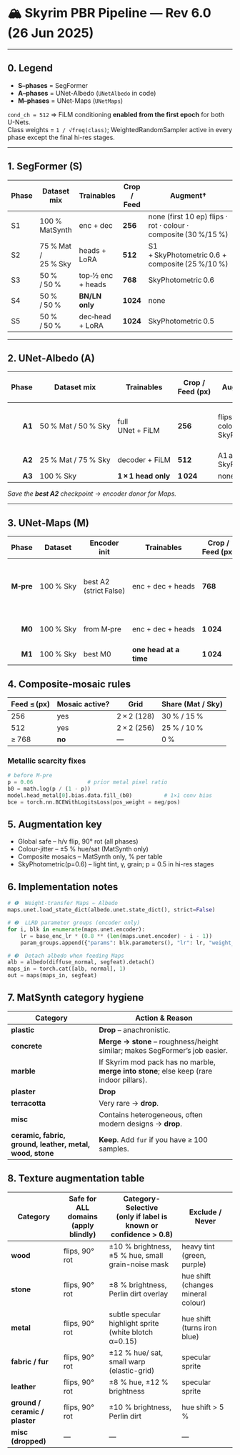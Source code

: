 # 🏔️ Skyrim PBR Pipeline — Rev 6.0 (26 Jun 2025)

---

## 0. Legend

-   **S–phases** = SegFormer
-   **A–phases** = UNet-Albedo (`UNetAlbedo` in code)
-   **M–phases** = UNet-Maps (`UNetMaps`)

`cond_ch = 512` ⇒ FiLM conditioning **enabled from the first epoch** for both U-Nets.  
Class weights = `1 / √freq(class)`; WeightedRandomSampler active in every phase except the final hi-res stages.

---

## 1. SegFormer (S)

| Phase | Dataset mix         | Trainables        | **Crop / Feed** | Augment†                                                        | Epochs | Opt & LR        | Scheduler         | Loss                       |
| ----- | ------------------- | ----------------- | --------------- | --------------------------------------------------------------- | ------ | --------------- | ----------------- | -------------------------- |
| S1    | 100 % MatSynth      | enc + dec         | **256**         | none (first 10 ep) flips · rot · colour · composite (30 %/15 %) | 55     | AdamW 1e‑4→1e‑5 | OneCycle          | CE (+√freq)                |
| S2    | 75 % Mat / 25 % Sky | heads + LoRA      | **512**         | S1 + SkyPhotometric 0.6 + composite (25 %/10 %)                 | 10     | AdamW 1e‑5      | cosine‑10, η=2e‑6 | CE + masked‑CE (Sky p>0.8) |
| S3    | 50 % / 50 %         | top‑½ enc + heads | **768**         | SkyPhotometric 0.6                                              | 10     | AdamW 5e‑6      | cosine‑12         | same                       |
| S4    | 50 % / 50 %         | **BN/LN only**    | **1024**        | none                                                            | 2      | AdamW 3e‑6      | cosine‑restart    | CE                         |
| S5    | 50 % / 50 %         | dec‑head + LoRA   | **1024**        | SkyPhotometric 0.5                                              | 8      | AdamW 1e‑6      | cosine‑8          | CE                         |

---

## 2. UNet‑Albedo (A)

|  Phase | Dataset mix         | Trainables          | **Crop / Feed (px)** | Augment†                           | Epochs | Optimiser & LR (per‑group)                            | Scheduler                           | Loss                       |
| -----: | ------------------- | ------------------- | -------------------- | ---------------------------------- | -----: | ----------------------------------------------------- | ----------------------------------- | -------------------------- |
| **A1** | 50 % Mat / 50 % Sky | full UNet + FiLM    | **256**              | flips · rot · colour, SkyPhoto 0.6 |     35 | AdamW — enc 2e‑4 · dec 2e‑4 · FiLM 3e‑4 · head 2.5e‑4 | OneCycle (pct 0.2, cos, final 1e‑5) | L1 + 0.1 SSIM + 0.05 LPIPS |
| **A2** | 25 % Mat / 75 % Sky | decoder + FiLM      | **512**              | A1 aug + SkyPhoto 0.6              |     10 | AdamW 1e‑5                                            | cosine‑10                           | same                       |
| **A3** | 100 % Sky           | **1 × 1 head only** | **1 024**            | none                               |      3 | Adam 5e‑7                                             | Exp 0.9                             | same                       |

_Save the **best A2** checkpoint → encoder donor for Maps._

---

## 3. UNet‑Maps (M)

|     Phase | Dataset   | Encoder init           | Trainables             | **Crop / Feed (px)** | Epochs | Optimiser & LR                                | Scheduler | Core losses                                                  |
| --------: | --------- | ---------------------- | ---------------------- | -------------------- | -----: | --------------------------------------------- | --------- | ------------------------------------------------------------ |
| **M‑pre** | 100 % Sky | best A2 (strict False) | enc + dec + heads      | **768**              |      6 | AdamW: enc 2e‑5 (LLRD 0.8^d) · dec/heads 1e‑4 | cosine‑6  | Rough L1 + .05 SSIM · Metal BCE · AO L1 · Height L1 + .01 TV |
|    **M0** | 100 % Sky | from M‑pre             | enc + dec + heads      | **1 024**            |      8 | AdamW: enc 1e‑5 · dec/heads 5e‑5              | cosine‑8  | same                                                         |
|    **M1** | 100 % Sky | best M0                | **one head at a time** | **1 024**            |    5–7 | Adam 1e‑6                                     | Exp 0.9   | same (detach Albedo)                                         |

## 4. Composite‑mosaic rules

| Feed ≤ (px) | Mosaic active? | Grid        | Share (Mat / Sky) |
| ----------- | -------------- | ----------- | ----------------- |
| 256         | yes            | 2 × 2 (128) | 30 % / 15 %       |
| 512         | yes            | 2 × 2 (256) | 25 % / 10 %       |
| ≥ 768       | **no**         | —           | 0 %               |

### Metallic scarcity fixes

```python
# before M-pre
p = 0.06                 # prior metal pixel ratio
b0 = math.log(p / (1 - p))
model.head_metal[0].bias.data.fill_(b0)          # 1×1 conv bias
bce = torch.nn.BCEWithLogitsLoss(pos_weight = neg/pos)
```

## 5. Augmentation key

-   Global safe – h/v flip, 90° rot (all phases)
-   Colour-jitter – ±5 % hue/sat (MatSynth only)
-   Composite mosaics – MatSynth only, % per table
-   SkyPhotometric(p=0.6) – light tint, γ, grain; p = 0.5 in hi-res stages

## 6. Implementation notes

```python
# ❶  Weight-transfer Maps ⇐ Albedo
maps.unet.load_state_dict(albedo.unet.state_dict(), strict=False)

# ❷  LLRD parameter groups (encoder only)
for i, blk in enumerate(maps.unet.encoder):
    lr = base_enc_lr * (0.8 ** (len(maps.unet.encoder) - i - 1))
    param_groups.append({"params": blk.parameters(), "lr": lr, "weight_decay": 1e-2})

# ❸  Detach albedo when feeding Maps
alb = albedo(diffuse_normal, segfeat).detach()
maps_in = torch.cat([alb, normal], 1)
out = maps(maps_in, segfeat)

```

## 7. MatSynth category hygiene

| Category                                                 | Action & Reason                                                                          |
| -------------------------------------------------------- | ---------------------------------------------------------------------------------------- |
| **plastic**                                              | **Drop** – anachronistic.                                                                |
| **concrete**                                             | **Merge → stone** – roughness/height similar; makes SegFormer’s job easier.              |
| **marble**                                               | If Skyrim mod pack has no marble, **merge into stone**; else keep (rare indoor pillars). |
| **plaster**                                              | **Drop**                                                                                 |
| **terracotta**                                           | Very rare → **drop**.                                                                    |
| **misc**                                                 | Contains heterogeneous, often modern designs → **drop**.                                 |
| **ceramic, fabric, ground, leather, metal, wood, stone** | **Keep**. Add `fur` if you have ≥ 100 samples.                                           |

## 8. Texture augmentation table

| Category                       | **Safe for ALL domains**<br>(apply blindly) | **Category-Selective**<br>(only if label is known or confidence > 0.8) | **Exclude / Never**                |
| ------------------------------ | ------------------------------------------- | ---------------------------------------------------------------------- | ---------------------------------- |
| **wood**                       | flips, 90° rot                              | ±10 % brightness, ±5 % hue, small grain-noise mask                     | heavy tint (green, purple)         |
| **stone**                      | flips, 90° rot                              | ±8 % brightness, Perlin dirt overlay                                   | hue shift (changes mineral colour) |
| **metal**                      | flips, 90° rot                              | subtle specular highlight sprite (white blotch α=0.15)                 | hue shift (turns iron blue)        |
| **fabric / fur**               | flips, 90° rot                              | ±12 % hue/ sat, small warp (elastic-grid)                              | specular sprite                    |
| **leather**                    | flips, 90° rot                              | ±8 % hue, ±12 % brightness                                             | specular sprite                    |
| **ground / ceramic / plaster** | flips, 90° rot                              | ±10 % brightness, Perlin dirt                                          | hue shift > 5 %                    |
| **misc (dropped)**             | —                                           | —                                                                      | —                                  |
